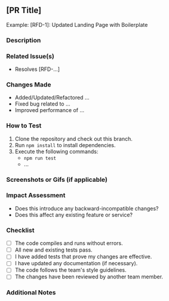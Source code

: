 ## [PR Title]

Example: [RFD-1]: Updated Landing Page with Boilerplate

<!-- Provide a short, clear title of what this PR accomplishes -->
<!-- Example: [RFD-1]: Updated Landing Page with Boilerplate -->

### **Description**

<!-- A concise description of what this PR does. Include any relevant context or background information. -->

### **Related Issue(s)**

<!-- List any related issue numbers (e.g., `#123`) -->

- Resolves [RFD-...]

### **Changes Made**

<!-- Provide a detailed list of changes made in this PR, such as new features, bug fixes, or refactoring. -->

- Added/Updated/Refactored ...
- Fixed bug related to ...
- Improved performance of ...

### **How to Test**

<!-- Provide instructions on how to test the changes you made. Include code snippets, command-line instructions, or any setup needed. -->

1. Clone the repository and check out this branch.
2. Run `npm install` to install dependencies.
3. Execute the following commands:
   - `npm run test`
   - ...

### **Screenshots or Gifs (if applicable)**

<!-- Attach screenshots or gifs to show the changes made if the PR has UI changes. -->

### **Impact Assessment**

<!-- Explain any potential impacts of this PR on existing code, data, performance, or users. -->

- Does this introduce any backward-incompatible changes?
- Does this affect any existing feature or service?

### **Checklist**

<!-- Check the items below that apply, or add more if necessary -->

- [ ] The code compiles and runs without errors.
- [ ] All new and existing tests pass.
- [ ] I have added tests that prove my changes are effective.
- [ ] I have updated any documentation (if necessary).
- [ ] The code follows the team's style guidelines.
- [ ] The changes have been reviewed by another team member.

### **Additional Notes**

<!-- Add any additional comments, questions, or concerns that reviewers should be aware of. -->
